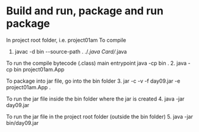 # Build and run, package and run package

In project root folder, i.e. project01am
To compile
1. javac -d bin --source-path . ./*.java Card/*.java
   
To run the compile bytecode (.class) main entrypoint
java -cp bin <packageName>.<ClassName>
2. java -cp bin project01am.App 

To package into jar file, go into the bin folder
3. jar -c -v -f day09.jar -e project01am.App . 

To run the jar file inside the bin folder where the jar is created
4. java -jar day09.jar

To run the jar file in the project root folder (outside the bin folder)
5. java -jar bin/day09.jar